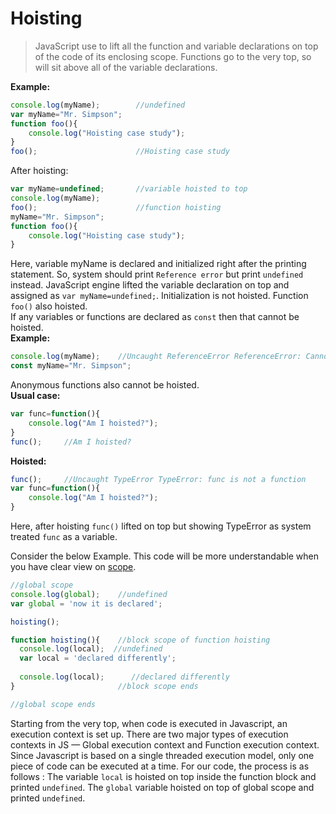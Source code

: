 # Hoisting
>JavaScript use to lift all the function and variable declarations on top of the code of its enclosing scope. Functions go to the very top, so will sit above all of the variable declarations.

**Example:**
```js
console.log(myName);        //undefined
var myName="Mr. Simpson";
function foo(){
    console.log("Hoisting case study");
}
foo();                      //Hoisting case study
```
After hoisting:
```js
var myName=undefined;       //variable hoisted to top
console.log(myName);
foo();                      //function hoisting
myName="Mr. Simpson";
function foo(){
    console.log("Hoisting case study");
}
```
Here, variable myName is declared and initialized right after the printing statement. So, system should print `Reference error` but print `undefined` instead. JavaScript engine lifted the variable declaration on top and assigned as `var myName=undefined;`. Initialization is not hoisted. Function `foo()` also hoisted.   
If any variables or functions are declared as `const` then that cannot be hoisted.  
**Example:**
```js
console.log(myName);    //Uncaught ReferenceError ReferenceError: Cannot access 'myName' before initialization
const myName="Mr. Simpson";
```
Anonymous functions also cannot be hoisted.  
**Usual case:**
```js
var func=function(){
    console.log("Am I hoisted?");
}
func();     //Am I hoisted?
```
**Hoisted:**
```js
func();     //Uncaught TypeError TypeError: func is not a function
var func=function(){
    console.log("Am I hoisted?");
}
```
Here, after hoisting `func()` lifted on top but showing TypeError as system treated `func` as a variable.

Consider the below Example. This code will be more understandable when you have clear view on [scope](https://github.com/Jahid-Iqbal/Short-Summary-of-You-Don-t-Know-JavaScript-by-Kyle-Simpson/blob/main/Topic-6_Scope.md).
```js 
//global scope
console.log(global);    //undefined
var global = 'now it is declared';

hoisting();

function hoisting(){    //block scope of function hoisting
  console.log(local);  //undefined
  var local = 'declared differently';
  
  console.log(local);      //declared differently
}                       //block scope ends

//global scope ends
```
Starting from the very top, when code is executed in Javascript, an execution context is set up. There are two major types of execution contexts in JS — Global execution context and Function execution context. Since Javascript is based on a single threaded execution model, only one piece of code can be executed at a time. For our code, the process is as follows :
The variable `local` is hoisted on top inside the function block and printed `undefined`. The `global` variable hoisted on top of global scope and printed `undefined`.
